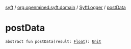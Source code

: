 [syft](../../index.md) / [org.openmined.syft.domain](../index.md) / [SyftLogger](index.md) / [postData](./post-data.md)

# postData

`abstract fun postData(result: `[`Float`](https://kotlinlang.org/api/latest/jvm/stdlib/kotlin/-float/index.html)`): `[`Unit`](https://kotlinlang.org/api/latest/jvm/stdlib/kotlin/-unit/index.html)